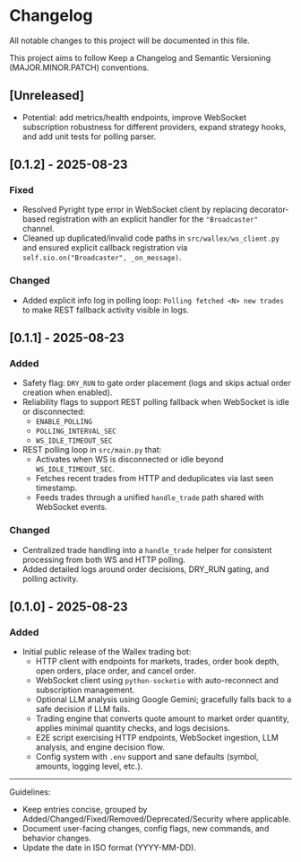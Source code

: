 # Changelog

All notable changes to this project will be documented in this file.

This project aims to follow Keep a Changelog and Semantic Versioning (MAJOR.MINOR.PATCH) conventions.

## [Unreleased]
- Potential: add metrics/health endpoints, improve WebSocket subscription robustness for different providers, expand strategy hooks, and add unit tests for polling parser.

## [0.1.2] - 2025-08-23
### Fixed
- Resolved Pyright type error in WebSocket client by replacing decorator-based registration with an explicit handler for the `"Broadcaster"` channel.
- Cleaned up duplicated/invalid code paths in `src/wallex/ws_client.py` and ensured explicit callback registration via `self.sio.on("Broadcaster", _on_message)`.

### Changed
- Added explicit info log in polling loop: `Polling fetched <N> new trades` to make REST fallback activity visible in logs.

## [0.1.1] - 2025-08-23
### Added
- Safety flag: `DRY_RUN` to gate order placement (logs and skips actual order creation when enabled).
- Reliability flags to support REST polling fallback when WebSocket is idle or disconnected:
  - `ENABLE_POLLING`
  - `POLLING_INTERVAL_SEC`
  - `WS_IDLE_TIMEOUT_SEC`
- REST polling loop in `src/main.py` that:
  - Activates when WS is disconnected or idle beyond `WS_IDLE_TIMEOUT_SEC`.
  - Fetches recent trades from HTTP and deduplicates via last seen timestamp.
  - Feeds trades through a unified `handle_trade` path shared with WebSocket events.

### Changed
- Centralized trade handling into a `handle_trade` helper for consistent processing from both WS and HTTP polling.
- Added detailed logs around order decisions, DRY_RUN gating, and polling activity.

## [0.1.0] - 2025-08-23
### Added
- Initial public release of the Wallex trading bot:
  - HTTP client with endpoints for markets, trades, order book depth, open orders, place order, and cancel order.
  - WebSocket client using `python-socketio` with auto-reconnect and subscription management.
  - Optional LLM analysis using Google Gemini; gracefully falls back to a safe decision if LLM fails.
  - Trading engine that converts quote amount to market order quantity, applies minimal quantity checks, and logs decisions.
  - E2E script exercising HTTP endpoints, WebSocket ingestion, LLM analysis, and engine decision flow.
  - Config system with `.env` support and sane defaults (symbol, amounts, logging level, etc.).

---

Guidelines:
- Keep entries concise, grouped by Added/Changed/Fixed/Removed/Deprecated/Security where applicable.
- Document user-facing changes, config flags, new commands, and behavior changes.
- Update the date in ISO format (YYYY-MM-DD).